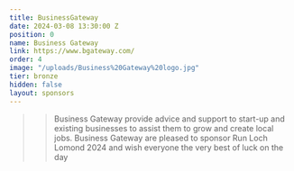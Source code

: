 ```yaml
---
title: BusinessGateway
date: 2024-03-08 13:30:00 Z
position: 0
name: Business Gateway
link: https://www.bgateway.com/
order: 4
image: "/uploads/Business%20Gateway%20logo.jpg"
tier: bronze
hidden: false
layout: sponsors
---
```


> > Business Gateway provide advice and support to start-up and existing businesses to assist them to grow and create local jobs. Business Gateway are pleased to sponsor Run Loch Lomond 2024 and wish everyone the very best of luck on the day
